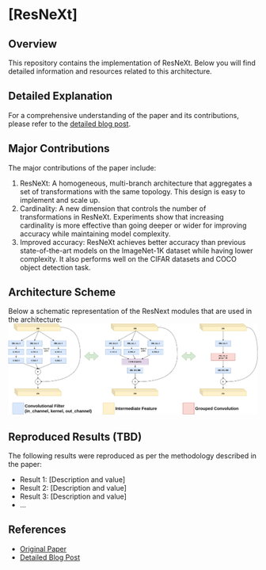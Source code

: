 # [ResNeXt]

## Overview
This repository contains the implementation of ResNeXt. Below you will find detailed information and resources related to this architecture.

## Detailed Explanation
For a comprehensive understanding of the paper and its contributions, please refer to the [detailed blog post](https://gvdmnni.notion.site/ResNext-05bd5cb9ae0a40fb811746f5a4331f65?pvs=4).

## Major Contributions
The major contributions of the paper include:
1. ResNeXt: A homogeneous, multi-branch architecture that aggregates a set of transformations with the same topology. This design is easy to implement and scale up.
2. Cardinality: A new dimension that controls the number of transformations in ResNeXt. Experiments show that increasing cardinality is more effective than going deeper or wider for improving accuracy while maintaining model complexity.
3. Improved accuracy: ResNeXt achieves better accuracy than previous state-of-the-art models on the ImageNet-1K dataset while having lower complexity. It also performs well on the CIFAR datasets and COCO object detection task.

## Architecture Scheme
Below a schematic representation of the ResNext modules that are used in the architecture:
![Image](./src/ResNext_Module.png)




## Reproduced Results (TBD)
The following results were reproduced as per the methodology described in the paper:
- Result 1: [Description and value]
- Result 2: [Description and value]
- Result 3: [Description and value]
- ...


## References
- [Original Paper](https://arxiv.org/abs/1611.05431)
- [Detailed Blog Post](https://gvdmnni.notion.site/ResNext-05bd5cb9ae0a40fb811746f5a4331f65?pvs=4)
